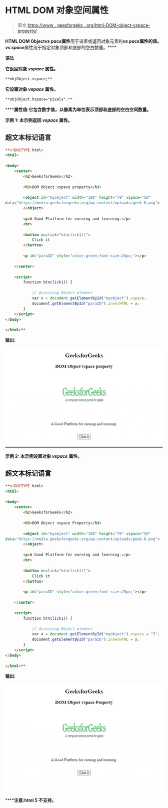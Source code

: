 # HTML DOM 对象空间属性

> 原文:[https://www . geesforgeks . org/html-DOM-object-vspace-property/](https://www.geeksforgeeks.org/html-dom-object-vspace-property/)

**HTML DOM Object*****vs pace*****属性**用于设置或返回对象元素的***vs pace*****属性的值。***vs space*****属性用于指定对象顶部和底部的空白数量。****

******语法******

****它返回对象 *vspace* 属性。****

```html
**objObject.vspace;** 
```

****它设置对象 *vspace* 属性。****

```html
**objObject.hspace="pixels".**
```

******属性值:**它包含数字值，以像素为单位表示顶部和底部的空白空间数量。****

******示例 1:** 本示例返回 *vspace* 属性。****

## ****超文本标记语言****

```html
**<!DOCTYPE html>
<html>

<body>
    <center>
        <h2>GeeksforGeeks</h2>

        <h3>DOM Object vspace property</h3>

        <object id="myobject" width="180" height="78" vspace="50"
data="https://media.geeksforgeeks.org/wp-content/uploads/geek-8.png">
        </object>

        <p>A Good Platform for earning and learning.</p>
        <br>

        <button onclick="btnclick1()">
            Click it
        </button>

        <p id="paraID" style="color:green;font-size:25px;"></p>

    </center>

    <script>
        function btnclick1() {

            // Accessing Object element
            var x = document.getElementById("myobject").vspace;
            document.getElementById("paraID").innerHTML = x;
        }
    </script>
</body>

</html>**
```

******输出:******

****![](img/5e9a6fc785e822505352f56baa4f37b5.png)****

******示例 2:** 本示例设置对象 *vspace* 属性。****

## ****超文本标记语言****

```html
**<!DOCTYPE html>
<html>

<body>
    <center>
        <h2>GeeksforGeeks</h2>

        <h3>DOM Object vspace Property</h3>

        <object id="myobject" width="180" height="78" vspace="50"
data="https://media.geeksforgeeks.org/wp-content/uploads/geek-8.png">
        </object>

        <p>A Good Platform for earning and learning.</p>
        <br>

        <button onclick="btnclick1()">
            Click it
        </button>

        <p id="paraID" style="color:green;font-size:25px;"></p>

    </center>

    <script>
        function btnclick1() {

            // Accessing Object element
            var x = document.getElementById("myobject").vspace = "5";
            document.getElementById("paraID").innerHTML = x;
        }
    </script>
</body>

</html>**
```

******输出:******

****![](img/100976a8ff2c07afd209c4888e1eb9cc.png)****

******注意:**html 5 不支持。****